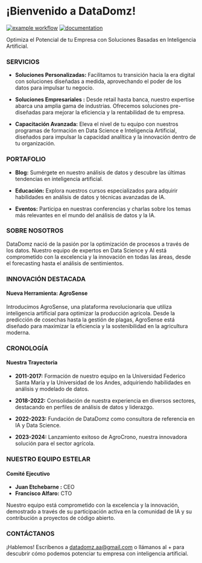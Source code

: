 # ¡Bienvenido a DataDomz!

[![example workflow](https://github.com/datadomz/agency-website/actions/workflows/documentation.yml/badge.svg)](https://github.com/datadomz/agency-website/actions)
[![documentation](https://img.shields.io/badge/🌐-website-blue)](https://datadomz.github.io/agency-website/)

Optimiza el Potencial de tu Empresa con Soluciones Basadas en Inteligencia Artificial.

### SERVICIOS

- **Soluciones Personalizadas:** Facilitamos tu transición hacia la era digital con soluciones diseñadas a medida, aprovechando el poder de los datos para impulsar tu negocio.

- **Soluciones Empresariales :** Desde retail hasta banca, nuestro expertise abarca una amplia gama de industrias. Ofrecemos soluciones pre-diseñadas para mejorar la eficiencia y la rentabilidad de tu empresa.

- **Capacitación Avanzada:** Eleva el nivel de tu equipo con nuestros programas de formación en Data Science e Inteligencia Artificial, diseñados para impulsar la capacidad analítica y la innovación dentro de tu organización.

### PORTAFOLIO

- **Blog:** Sumérgete en nuestro análisis de datos y descubre las últimas tendencias en inteligencia artificial.

- **Educación:** Explora nuestros cursos especializados para adquirir habilidades en análisis de datos y técnicas avanzadas de IA.

- **Eventos:** Participa en nuestras conferencias y charlas sobre los temas más relevantes en el mundo del análisis de datos y la IA.

### SOBRE NOSOTROS

DataDomz nació de la pasión por la optimización de procesos a través de los datos. Nuestro equipo de expertos en Data Science y AI está comprometido con la excelencia y la innovación en todas las áreas, desde el forecasting hasta el análisis de sentimientos.

### INNOVACIÓN DESTACADA

#### Nueva Herramienta: AgroSense

Introducimos AgroSense, una plataforma revolucionaria que utiliza inteligencia artificial para optimizar la producción agrícola. Desde la predicción de cosechas hasta la gestión de plagas, AgroSense está diseñado para maximizar la eficiencia y la sostenibilidad en la agricultura moderna.

### CRONOLOGÍA

#### Nuestra Trayectoria

- **2011-2017:** Formación de nuestro equipo en la Universidad Federico Santa María y la Universidad de los Andes, adquiriendo habilidades en análisis y modelado de datos.

- **2018-2022:** Consolidación de nuestra experiencia en diversos sectores, destacando en perfiles de análisis de datos y liderazgo.

- **2022-2023:** Fundación de DataDomz como consultora de referencia en IA y Data Science.

- **2023-2024:** Lanzamiento exitoso de AgroCrono, nuestra innovadora solución para el sector agrícola.

### NUESTRO EQUIPO ESTELAR

#### Comité Ejecutivo

- **Juan Etchebarne :** CEO
- **Francisco Alfaro:** CTO

Nuestro equipo está comprometido con la excelencia y la innovación, demostrado a través de su participación activa en la comunidad de IA y su contribución a proyectos de código abierto.

### CONTÁCTANOS

¡Hablemos! Escríbenos a datadomz.aa@gmail.com o llámanos al +
para descubrir cómo podemos potenciar tu empresa con inteligencia artificial.

